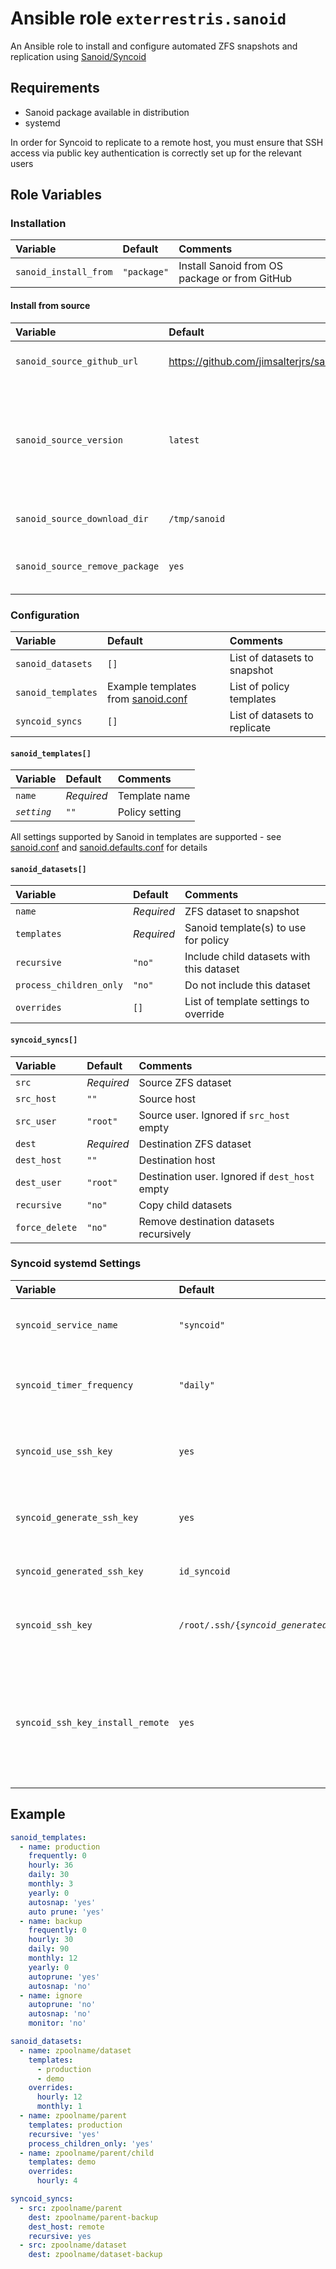 # Ansible role `exterrestris.sanoid`

An Ansible role to install and configure automated ZFS snapshots and replication using [Sanoid/Syncoid](https://github.com/jimsalterjrs/sanoid)

## Requirements

- Sanoid package available in distribution
- systemd

In order for Syncoid to replicate to a remote host, you must ensure that SSH access via public key authentication is correctly set up for the relevant users

## Role Variables

### Installation
| Variable              | Default     | Comments                                      |
| :---                  | :---        | :---                                          |
| `sanoid_install_from` | `"package"` | Install Sanoid from OS package or from GitHub |

#### Install from source
| Variable                       | Default       | Comments                           |
| :---                           | :---          | :---                               |
| `sanoid_source_github_url`     | https://github.com/jimsalterjrs/sanoid | GitHub repo to clone |
| `sanoid_source_version`        | `latest`      | Git branch, tag or commit to checkout. `latest` will select the most recent release |
| `sanoid_source_download_dir`   | `/tmp/sanoid` | Directory to clone repo to         |
| `sanoid_source_remove_package` | `yes`         | Remove the OS package if installed |

### Configuration
| Variable           | Default | Comments                      |
| :---               | :---    | :---                          |
| `sanoid_datasets`  | `[]`    | List of datasets to snapshot  |
| `sanoid_templates` | Example templates from [sanoid.conf](https://github.com/jimsalterjrs/sanoid/blob/master/sanoid.conf) | List of policy templates |
| `syncoid_syncs`    | `[]`    | List of datasets to replicate |

#### `sanoid_templates[]`
| Variable     | Default    | Comments       |
| :---         | :---       | :---           |
| `name`       | *Required* | Template name  |
| *`setting`*  | `""`       | Policy setting |

All settings supported by Sanoid in templates are supported - see [sanoid.conf](https://github.com/jimsalterjrs/sanoid/blob/master/sanoid.conf) and [sanoid.defaults.conf](https://github.com/jimsalterjrs/sanoid/blob/master/sanoid.defaults.conf) for details

#### `sanoid_datasets[]`
| Variable                | Default    | Comments                                 |
| :---                    | :---       | :---                                     |
| `name`                  | *Required* | ZFS dataset to snapshot                  |
| `templates`             | *Required* | Sanoid template(s) to use for policy     |
| `recursive`             | `"no"`     | Include child datasets with this dataset |
| `process_children_only` | `"no"`     | Do not include this dataset              |
| `overrides`             | `[]`       | List of template settings to override    |

#### `syncoid_syncs[]`
| Variable       | Default    | Comments                                       |
| :---           | :---       | :---                                           |
| `src`          | *Required* | Source ZFS dataset                             |
| `src_host`     | `""`       | Source host                                    |
| `src_user`     | `"root"`   | Source user. Ignored if `src_host` empty       |
| `dest`         | *Required* | Destination ZFS dataset                        |
| `dest_host`    | `""`       | Destination host                               |
| `dest_user`    | `"root"`   | Destination user. Ignored if `dest_host` empty |
| `recursive`    | `"no"`     | Copy child datasets                            |
| `force_delete` | `"no"`     | Remove destination datasets recursively        |

### Syncoid systemd Settings
| Variable                         | Default         | Comments                                |
| :---                             | :---            | :---                                    |
| `syncoid_service_name`           | `"syncoid"`     | systemd service name for Syncoid        |
| `syncoid_timer_frequency`        | `"daily"`       | systemd service frequency for Syncoid   |
| `syncoid_use_ssh_key`            | `yes`           | Use an SSH key to login to remote hosts | 
| `syncoid_generate_ssh_key`       | `yes`           | Generate an SSH key for Syncoid to use  | 
| `syncoid_generated_ssh_key`      | `id_syncoid`    | Name of generated SSH key               | 
| `syncoid_ssh_key`                | `/root/.ssh/{`*`syncoid_generated_ssh_key`*`\|id_rsa}` | Path to SSH key for Syncoid to use |
| `syncoid_ssh_key_install_remote` | `yes`           | Install specified SSH key on remote hosts. Requires remote hosts to be defined in inventory | 

## Example

```Yaml
sanoid_templates:
  - name: production
    frequently: 0
    hourly: 36
    daily: 30
    monthly: 3
    yearly: 0
    autosnap: 'yes'
    auto prune: 'yes'
  - name: backup
    frequently: 0
    hourly: 30
    daily: 90
    monthly: 12
    yearly: 0
    autoprune: 'yes'
    autosnap: 'no'
  - name: ignore
    autoprune: 'no'
    autosnap: 'no'
    monitor: 'no'

sanoid_datasets:
  - name: zpoolname/dataset
    templates:
      - production
      - demo
    overrides:
      hourly: 12
      monthly: 1
  - name: zpoolname/parent
    templates: production
    recursive: 'yes'
    process_children_only: 'yes'
  - name: zpoolname/parent/child
    templates: demo
    overrides:
      hourly: 4

syncoid_syncs:
  - src: zpoolname/parent
    dest: zpoolname/parent-backup
    dest_host: remote
    recursive: yes
  - src: zpoolname/dataset
    dest: zpoolname/dataset-backup
```

